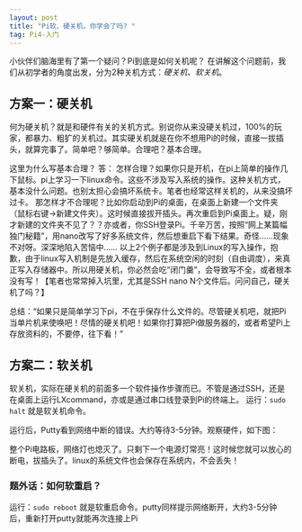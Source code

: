 ```yaml
---
layout: post
title: "Pi软、硬关机，你学会了吗? "
tag: Pi4-入门 
---   
```




小伙伴们脑海里有了第一个疑问？Pi到底是如何关机呢？
在讲解这个问题前，我们从初学者的角度出发，分为2种关机方式：*硬关机、软关机*。



## 方案一：硬关机

何为硬关机？就是和硬件有关的关机方式。别说你从来没硬关机过，100%的玩家，都暴力、粗犷的关机过。其实硬关机就是在你不想用Pi的时候，直接一拔插头，就算完事了。简单吧？够简单。合理吧？基本合理。

这里为什么写基本合理？
答：
怎样合理？如果你只是开机，在pi上简单的操作几下鼠标。pi上学习一下linux命令。这些不涉及写入系统的操作。这种关机方式，基本没什么问题。也别太担心会搞坏系统卡。笔者也经常这样关机的，从来没搞坏过卡。
那怎样才不合理呢？比如你启动到Pi的桌面，在桌面上新建一个文件夹（鼠标右键->新建文件夹）。这时候直接拔开插头。再次重启到Pi桌面上。疑，刚才新建的文件夹不见了？？亦或者，你SSH登录Pi。千辛万苦，按照“网上某篇幅独门秘籍”，用nano改写了好多系统文件，然后想重启下看下结果。奇怪……现象不对呀。深深地陷入苦恼中……
以上2个例子都是涉及到Linux的写入操作，抱歉，由于linux写入机制是先放入缓存，然后在系统空闲的时刻（自由调度），来真正写入存储器中。所以用硬关机，你必然会吃“闭门羹”，会导致写不全，或者根本没有写！【笔者也常常掉入坑里，尤其是SSH nano N个文件后。问问自己，硬关机了吗？】

总结：“如果只是简单学习下pi，不在乎保存什么文件的。尽管硬关机吧，就把Pi当单片机来使唤吧！尽情的硬关机吧！如果你打算把Pi做服务器的，或者希望Pi上存放资料的，不要停，往下看！”



## 方案二：软关机

软关机，实际在硬关机的前面多一个软件操作步骤而已。不管是通过SSH，还是在桌面上运行LXcommand，亦或是通过串口线登录到Pi的终端上。
运行：`sudo halt` 就是软关机命令。

运行后，Putty看到网络中断的错误。大约等待3-5分钟。观察硬件，如下图：

整个Pi电路板，网络灯也熄灭了。只剩下一个电源灯常亮！这时候您就可以放心的断电，拔插头了。linux的系统文件也会保存在系统内，不会丢失！



### 题外话：如何软重启？
运行：`sudo reboot` 就是软重启命令。putty同样提示网络断开，大约3-5分钟后，重新打开putty就能再次连接上Pi